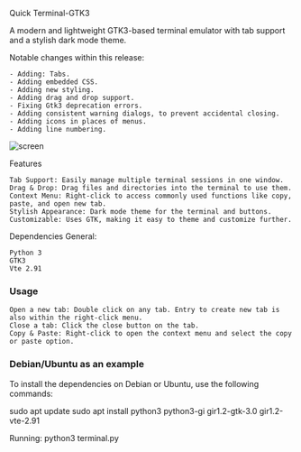 Quick Terminal-GTK3

A modern and lightweight GTK3-based terminal emulator with tab support and a stylish dark mode theme.

Notable changes within this release:

    - Adding: Tabs.
    - Adding embedded CSS.
    - Adding new styling.
    - Adding drag and drop support.
    - Fixing Gtk3 deprecation errors.
    - Adding consistent warning dialogs, to prevent accidental closing.
    - Adding icons in places of menus.
    - Adding line numbering.

![screen](https://github.com/postman721/Quick-Terminal-generic/assets/29865797/b0df7d9d-615a-4d42-93f0-80a949a0a5f5)

Features

    Tab Support: Easily manage multiple terminal sessions in one window.
    Drag & Drop: Drag files and directories into the terminal to use them.
    Context Menu: Right-click to access commonly used functions like copy, paste, and open new tab.
    Stylish Appearance: Dark mode theme for the terminal and buttons.
    Customizable: Uses GTK, making it easy to theme and customize further.

Dependencies
General:

    Python 3
    GTK3
    Vte 2.91

### Usage

    Open a new tab: Double click on any tab. Entry to create new tab is also within the right-click menu.
    Close a tab: Click the close button on the tab.
    Copy & Paste: Right-click to open the context menu and select the copy or paste option.



### Debian/Ubuntu as an example

To install the dependencies on Debian or Ubuntu, use the following commands:



sudo apt update
sudo apt install python3 python3-gi gir1.2-gtk-3.0 gir1.2-vte-2.91

Running: python3 terminal.py

